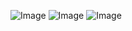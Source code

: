 ![Image](https://github.com/user-attachments/assets/b4e1bbb3-ca41-4dbe-8cfb-d65e37553c4a)
![Image](https://github.com/user-attachments/assets/091bdc2c-3c98-453f-98cd-e7b2955996e4)
![Image](https://github.com/user-attachments/assets/08e2c8a0-99b7-43b9-82af-49c6d5f69e84)
